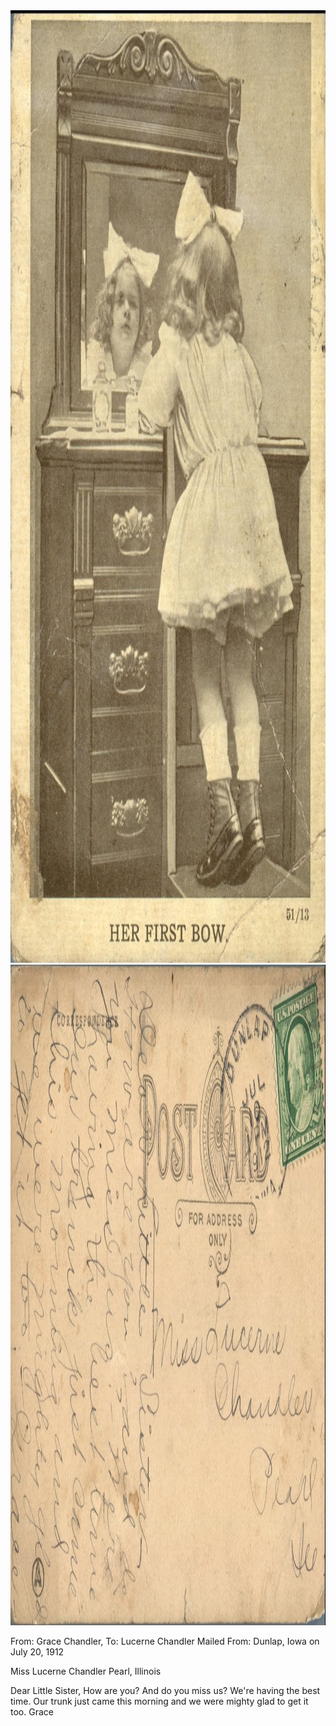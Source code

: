 <html><body><img class="alignnone size-full wp-image-1246" src="/wp-content/uploads/2014/06/postcard-2014-20140605_14550859_0542.jpg" alt="postcard-2014-20140605_14550859_0542" width="1048" height="1524"> <img class="alignnone size-full wp-image-1247" src="/wp-content/uploads/2014/06/postcard-2014-20140605_14551691_0543.jpg" alt="postcard-2014-20140605_14551691_0543" width="1549" height="1057">

From: Grace Chandler, To: Lucerne Chandler
Mailed From: Dunlap, Iowa on July 20, 1912

Miss Lucerne Chandler
Pearl, Illinois

Dear Little Sister,
How are you? And do you miss us? We're having the best time. Our trunk just came this morning and we were mighty glad to get it too.
Grace</body></html>